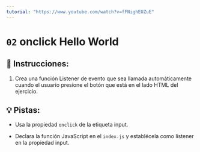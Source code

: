 ```yaml
---
tutorial: "https://www.youtube.com/watch?v=fFNighEUZuE"
---
```


# `02` onclick Hello World

## 📝 Instrucciones:

1. Crea una función Listener de evento que sea llamada automáticamente cuando el usuario presione el botón que está en el lado HTML del ejercicio.

## 💡 Pistas: 

- Usa la propiedad `onclick` de la etiqueta input.

- Declara la función JavaScript en el `index.js` y establécela como listener en la propiedad input.
